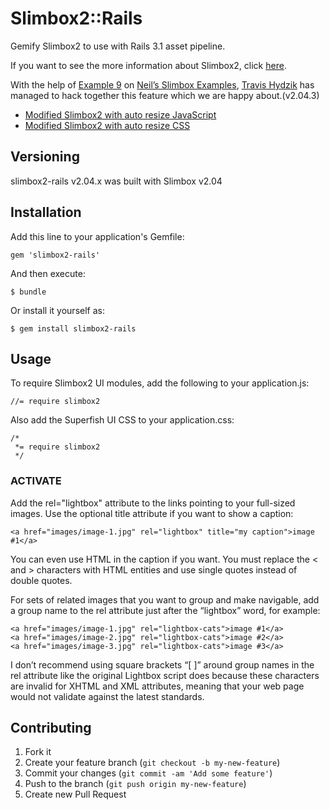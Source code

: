 # Slimbox2::Rails

Gemify Slimbox2 to use with Rails 3.1 asset pipeline.

If you want to see the more information about Slimbox2, click [here](http://www.digitalia.be/software/slimbox2).


With the help of [Example 9](http://www.trips.elusien.co.uk/slimbox2/example9.html) on [Neil’s Slimbox Examples](http://www.trips.elusien.co.uk/slimbox2/), [Travis Hydzik](http://thydzik.com/slimbox2-lightbox-clone-with-automatic-image-resizing/) has managed to hack together this feature which we are happy about.(v2.04.3)

 - [Modified Slimbox2 with auto resize JavaScript](http://thydzik.com/downloads/slimbox2-autosize.js)
 - [Modified Slimbox2 with auto resize CSS](http://thydzik.com/downloads/slimbox2-autosize.css)

## Versioning

slimbox2-rails v2.04.x was built with Slimbox v2.04

## Installation

Add this line to your application's Gemfile:

    gem 'slimbox2-rails'

And then execute:

    $ bundle

Or install it yourself as:

    $ gem install slimbox2-rails

## Usage

To require Slimbox2 UI modules, add the following to your application.js:

```
//= require slimbox2
```

Also add the Superfish UI CSS to your application.css:

```
/*
 *= require slimbox2
 */
```

### ACTIVATE ###

Add the rel="lightbox" attribute to the links pointing to your full-sized images. Use the optional title attribute if you want to show a caption:

```
<a href="images/image-1.jpg" rel="lightbox" title="my caption">image #1</a>
```

You can even use HTML in the caption if you want. You must replace the < and > characters with HTML entities and use single quotes instead of double quotes.

For sets of related images that you want to group and make navigable, add a group name to the rel attribute just after the “lightbox” word, for example:

```
<a href="images/image-1.jpg" rel="lightbox-cats">image #1</a>
<a href="images/image-2.jpg" rel="lightbox-cats">image #2</a>
<a href="images/image-3.jpg" rel="lightbox-cats">image #3</a>
```

I don’t recommend using square brackets “[ ]” around group names in the rel attribute like the original Lightbox script does because these characters are invalid for XHTML and XML attributes, meaning that your web page would not validate against the latest standards.

## Contributing

1. Fork it
2. Create your feature branch (`git checkout -b my-new-feature`)
3. Commit your changes (`git commit -am 'Add some feature'`)
4. Push to the branch (`git push origin my-new-feature`)
5. Create new Pull Request
